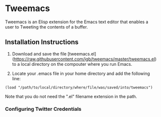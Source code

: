 # Tweemacs

Tweemacs is an Elisp extension for the Emacs text editor that enables a user to Tweeting the contents of a buffer.

## Installation Instructions

1. Download and save the file [tweemacs.el] (https://raw.githubusercontent.com/igb/tweemacs/master/tweemacs.el) to a local directory on the compouter where you run Emacs.

2. Locate your .emacs file in your home directory and add the following line:
```Elisp
(load "/path/to/local/directory/where/file/was/saved/into/tweemacs")
```
Note that you do not need the ".el" filename extension in the path.

### Configuring Twitter Credentials


